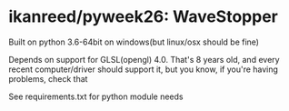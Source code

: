 # ikanreed/pyweek26: WaveStopper
Built on python 3.6-64bit on windows(but linux/osx should be fine)

Depends on support for GLSL(opengl) 4.0. That's 8 years old, and every recent computer/driver should support it, but you know, if you're having problems, check that

See requirements.txt for python module needs